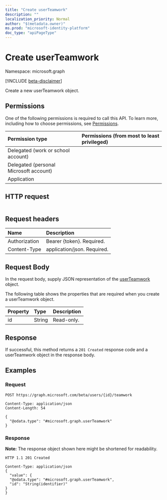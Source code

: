 ```yaml
---
title: "Create userTeamwork"
description: ""
localization_priority: Normal
author: "$(metadata.owner)"
ms.prod: "microsoft-identity-platform"
doc_type: "apiPageType"
---
```


# Create userTeamwork

Namespace: microsoft.graph

[!INCLUDE [beta-disclaimer](../../includes/beta-disclaimer.md)]

Create a new userTeamwork object.

## Permissions

One of the following permissions is required to call this API. To learn more, including how to choose permissions, see [Permissions](/graph/permissions-reference).

| Permission type                        | Permissions (from most to least privileged) |
| :------------------------------------- | :------------------------------------------ |
| Delegated (work or school account)     |                                             |
| Delegated (personal Microsoft account) |                                             |
| Application                            |                                             |

## HTTP request

<!-- {
  "blockType": "ignored"
}
-->

```http

```

## Request headers

| Name          | Description                 |
| :------------ | :-------------------------- |
| Authorization | Bearer {token}. Required.   |
| Content-Type  | application/json. Required. |

## Request Body

In the request body, supply JSON representation of the [userTeamwork](../resources/-userteamwork.md) object.

<!-- Actions and Functions -->

<!-- CRUD Methods -->

The following table shows the properties that are required when you create a userTeamwork object.

| Property | Type   | Description |
| :------- | :----- | :---------- |
| id       | String | Read-only.  |

## Response

If successful, this method returns a `201 Created` response code and a userTeamwork object in the response body.

## Examples

### Request

<!-- {
  "blockType": "request",
  "name": "create_userteamwork"
}
-->

```http
POST https://graph.microsoft.com/beta/users/{id}/teamwork

Content-Type: application/json
Content-Length: 54

{
  "@odata.type": "#microsoft.graph.userTeamwork"
}

```

### Response

**Note:** The response object shown here might be shortened for readability.

<!-- {
  "blockType": "response",
  "truncated": true,
  "@odata.type": "Microsoft.Teams.GraphSvc.userTeamwork"
}
-->

```http
HTTP 1.1 201 Created

Content-Type: application/json
{
  "value": {
  "@odata.type": "#microsoft.graph.userTeamwork",
  "id": "String(identifier)"
}
}

```
